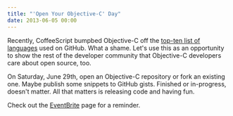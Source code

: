 ```yaml
---
title: "'Open Your Objective-C' Day"
date: 2013-06-05 00:00
---
```


<import><p>Recently, CoffeeScript bumpbed Objective-C off the <a href="http://redmonk.com/dberkholz/2014/05/02/github-language-trends-and-the-fragmenting-landscape/">top-ten list of languages</a> used on GitHub. What a shame. Let's use this as an opportunity to show the rest of the developer community that Objective-C developers care about open source, too.</p>

<p>On Saturday, June 29th, open an Objective-C repository or fork an existing one. Maybe publish some snippets to GitHub gists. Finished or in-progress, doesn't matter. All that matters is releasing code and having fun. </p>

<p>Check out the <a href="http://openobjectivec.eventbrite.com">EventBrite</a> page for a reminder. </p></import>

<!-- more -->

